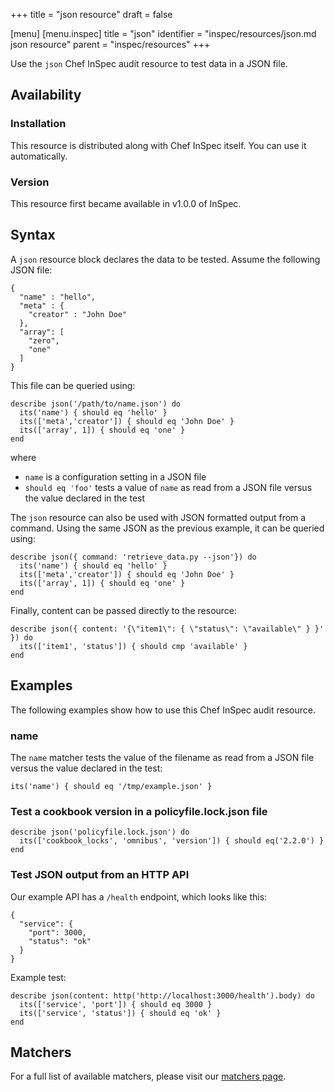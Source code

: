+++
title = "json resource"
draft = false

[menu]
  [menu.inspec]
    title = "json"
    identifier = "inspec/resources/json.md json resource"
    parent = "inspec/resources"
+++


Use the `json` Chef InSpec audit resource to test data in a JSON file.


## Availability

### Installation

This resource is distributed along with Chef InSpec itself. You can use it automatically.

### Version

This resource first became available in v1.0.0 of InSpec.

## Syntax

A `json` resource block declares the data to be tested. Assume the following JSON file:

    {
      "name" : "hello",
      "meta" : {
        "creator" : "John Doe"
      },
      "array": [
        "zero",
        "one"
      ]
    }

This file can be queried using:

    describe json('/path/to/name.json') do
      its('name') { should eq 'hello' }
      its(['meta','creator']) { should eq 'John Doe' }
      its(['array', 1]) { should eq 'one' }
    end

where

* `name` is a configuration setting in a JSON file
* `should eq 'foo'` tests a value of `name` as read from a JSON file versus the value declared in the test

The `json` resource can also be used with JSON formatted output from a command.
Using the same JSON as the previous example, it can be queried using:

    describe json({ command: 'retrieve_data.py --json'}) do
      its('name') { should eq 'hello' }
      its(['meta','creator']) { should eq 'John Doe' }
      its(['array', 1]) { should eq 'one' }
    end

Finally, content can be passed directly to the resource:

    describe json({ content: '{\"item1\": { \"status\": \"available\" } }' }) do
      its(['item1', 'status']) { should cmp 'available' }
    end


## Examples

The following examples show how to use this Chef InSpec audit resource.

### name

The `name` matcher tests the value of the filename as read from a JSON file versus the value declared in the test:

    its('name') { should eq '/tmp/example.json' }

### Test a cookbook version in a policyfile.lock.json file

    describe json('policyfile.lock.json') do
      its(['cookbook_locks', 'omnibus', 'version']) { should eq('2.2.0') }
    end


### Test JSON output from an HTTP API

Our example API has a `/health` endpoint, which looks like this:

    {
      "service": {
        "port": 3000,
        "status": "ok"
      }
    }

Example test:

    describe json(content: http('http://localhost:3000/health').body) do
      its(['service', 'port']) { should eq 3000 }
      its(['service', 'status']) { should eq 'ok' }
    end

## Matchers

For a full list of available matchers, please visit our [matchers page](https://www.inspec.io/docs/reference/matchers/).
